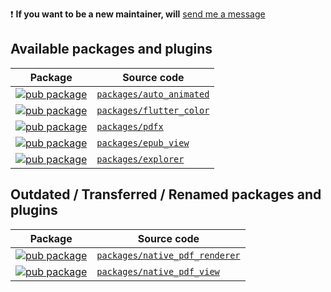 <!-- [![Build Status](https://api.cirrus-ci.com/github/ScerIO/packages.flutter.svg)](https://cirrus-ci.com/github/scerio/packages.flutter/main) -->

❗️ __If you want to be a new maintainer, will__ [send me a message](https://t.me/Serge_Shkurko)

## Available packages and plugins 

| Package                                                  | Source code                                    |
|----------------------------------------------------------|------------------------------------------------|
| [![pub package][auto_animated_badge]][auto_animated_pub] | [`packages/auto_animated`][auto_animated_code] |
| [![pub package][flutter_color_badge]][flutter_color_pub] | [`packages/flutter_color`][flutter_color_code] |
| [![pub package][pdfx_badge]][pdfx_pub]                   | [`packages/pdfx`][pdfx_code]                   |
| [![pub package][epub_view_badge]][epub_view_pub]         | [`packages/epub_view`][epub_view_code]         |
| [![pub package][explorer_badge]][explorer_pub]           | [`packages/explorer`][explorer_code]           |


## Outdated / Transferred / Renamed packages and plugins 

| Package                                                              | Source code                                                |
|----------------------------------------------------------------------|------------------------------------------------------------|
| [![pub package][native_pdf_renderer_badge]][native_pdf_renderer_pub] | [`packages/native_pdf_renderer`][native_pdf_renderer_code] |
| [![pub package][native_pdf_view_badge]][native_pdf_view_pub]         | [`packages/native_pdf_view`][native_pdf_view_code]         |


[auto_animated_pub]: https://pub.dev/packages/auto_animated
[auto_animated_code]: https://github.com/scerio/packages.flutter/tree/main/packages/auto_animated
[auto_animated_badge]: https://img.shields.io/pub/v/auto_animated.svg

[flutter_color_pub]: https://pub.dev/packages/flutter_color
[flutter_color_code]: https://github.com/scerio/packages.flutter/tree/main/packages/flutter_color
[flutter_color_badge]: https://img.shields.io/pub/v/flutter_color.svg

[pdfx_pub]: https://pub.dev/packages/pdfx
[pdfx_code]: https://github.com/scerio/packages.flutter/tree/main/packages/pdfx
[pdfx_badge]: https://img.shields.io/pub/v/pdfx.svg

[epub_view_pub]: https://pub.dev/packages/epub_view
[epub_view_code]: https://github.com/scerio/packages.flutter/tree/main/packages/epub_view
[epub_view_badge]: https://img.shields.io/pub/v/epub_view.svg

[explorer_pub]: https://pub.dev/packages/explorer
[explorer_code]: https://github.com/scerio/packages.flutter/tree/main/packages/explorer
[explorer_badge]: https://img.shields.io/pub/v/explorer.svg

[native_pdf_renderer_pub]: https://pub.dev/packages/native_pdf_renderer
[native_pdf_renderer_code]: https://github.com/ScerIO/packages.flutter/tree/f39ebb28281e1c9560757a49d20d18a013529f00/packages/native_pdf_renderer
[native_pdf_renderer_badge]: https://img.shields.io/pub/v/native_pdf_renderer.svg

[native_pdf_view_pub]: https://pub.dev/packages/native_pdf_view
[native_pdf_view_code]: https://github.com/ScerIO/packages.flutter/tree/f39ebb28281e1c9560757a49d20d18a013529f00/packages/native_pdf_view
[native_pdf_view_badge]: https://img.shields.io/pub/v/native_pdf_view.svg
